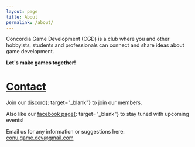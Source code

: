 ```yaml
---
layout: page
title: About
permalink: /about/
---
```


Concordia Game Development (CGD) is a club where you and other hobbyists, students and professionals can connect and share ideas about game development.

**Let's make games together!**

<h1><u>Contact</u></h1>

Join our [discord](https://discord.gg/9mY7BVK){: target="_blank"} to join our members. 

Also like our [facebook page](https://www.facebook.com/concordiagamedev){: target="_blank"} to stay tuned with upcoming events! 

Email us for any information or suggestions here: conu.game.dev@gmail.com
